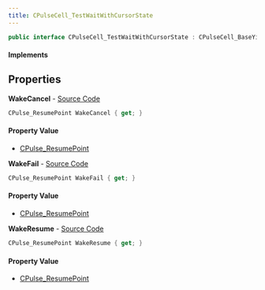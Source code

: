 ```yaml
---
title: CPulseCell_TestWaitWithCursorState
---
```


```csharp
public interface CPulseCell_TestWaitWithCursorState : CPulseCell_BaseYieldingInflow, CPulseCell_BaseFlow, CPulseCell_Base, ISchemaClass<CPulseCell_Base>, ISchemaClass<CPulseCell_BaseFlow>, ISchemaClass<CPulseCell_BaseYieldingInflow>, ISchemaClass<CPulseCell_TestWaitWithCursorState>, ISchemaField, ISchemaClass, INativeHandle
```

#### Implements

## Properties

**WakeCancel** - [Source Code](https://github.com/swiftly-solution/swiftlys2/blob/master/managed/src/SwiftlyS2.Generated/Schemas/Interfaces/CPulseCell_TestWaitWithCursorState.cs#L18)

```csharp
CPulse_ResumePoint WakeCancel { get; }
```

#### Property Value

- [CPulse_ResumePoint](/docs/api/shared/schemadefinitions/cpulse_resumepoint)

**WakeFail** - [Source Code](https://github.com/swiftly-solution/swiftlys2/blob/master/managed/src/SwiftlyS2.Generated/Schemas/Interfaces/CPulseCell_TestWaitWithCursorState.cs#L20)

```csharp
CPulse_ResumePoint WakeFail { get; }
```

#### Property Value

- [CPulse_ResumePoint](/docs/api/shared/schemadefinitions/cpulse_resumepoint)

**WakeResume** - [Source Code](https://github.com/swiftly-solution/swiftlys2/blob/master/managed/src/SwiftlyS2.Generated/Schemas/Interfaces/CPulseCell_TestWaitWithCursorState.cs#L16)

```csharp
CPulse_ResumePoint WakeResume { get; }
```

#### Property Value

- [CPulse_ResumePoint](/docs/api/shared/schemadefinitions/cpulse_resumepoint)

